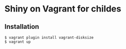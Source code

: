 # Shiny on Vagrant for childes

## Installation

```
$ vagrant plugin install vagrant-disksize
$ vagrant up
```
